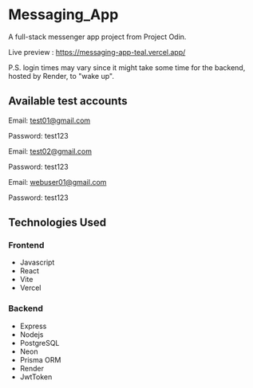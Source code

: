 # Messaging_App

A full-stack messenger app project from Project Odin.

Live preview : https://messaging-app-teal.vercel.app/

P.S. login times may vary since it might take some time for the backend, hosted by Render, to "wake up".

## Available test accounts

Email: test01@gmail.com

Password: test123

Email: test02@gmail.com

Password: test123

Email: webuser01@gmail.com

Password: test123

## Technologies Used

### Frontend
- Javascript
- React
- Vite
- Vercel

### Backend
- Express
- Nodejs
- PostgreSQL
- Neon
- Prisma ORM
- Render
- JwtToken
